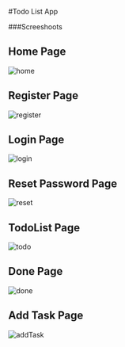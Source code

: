#Todo List App 

###Screeshoots
## Home Page
![home](img/home.PNG)
## Register Page
![register](img/register.PNG)
## Login Page
![login](img/login.PNG)
## Reset Password Page
![reset](img/resetpw.PNG)
## TodoList Page
![todo](img/todolist.PNG)
## Done Page
![done](img/done.PNG)
## Add Task Page
![addTask](img/AddTask.PNG)

